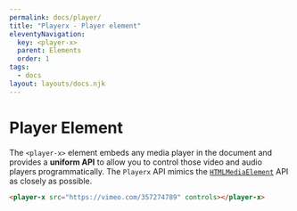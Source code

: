 ```yaml
---
permalink: docs/player/
title: "Playerx - Player element"
eleventyNavigation:
  key: <player-x>
  parent: Elements
  order: 1
tags:
  - docs
layout: layouts/docs.njk
---
```


# Player Element

The `<player-x>` element embeds any media player in the document and provides a **uniform API** to allow you to control those video and audio players programmatically. The `Playerx` API mimics the <a href="https://developer.mozilla.org/en-US/docs/Web/API/HTMLMediaElement" target="_blank">`HTMLMediaElement`</a> API as closely as possible.

<div class="w-4/5 relative bg-black">
  <player-x src="https://vimeo.com/357274789" controls></player-x>
</div>

```html
<player-x src="https://vimeo.com/357274789" controls></player-x>
```
